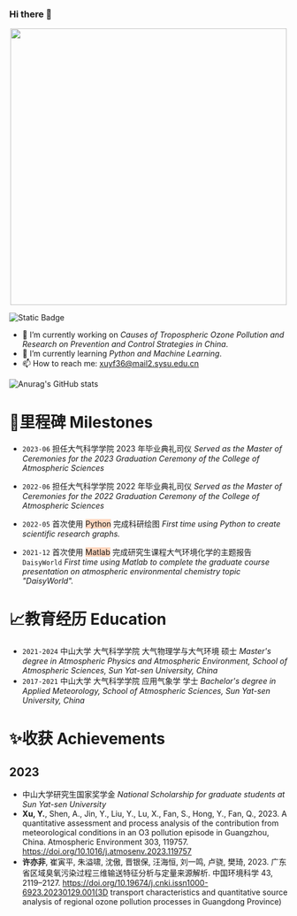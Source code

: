 ### Hi there 👋

<!--
**Iphisxu/Iphisxu** is a ✨ _special_ ✨ repository because its `README.md` (this file) appears on your GitHub profile.

Here are some ideas to get you started:

- 🔭 I’m currently working on ...
- 🌱 I’m currently learning ...
- 👯 I’m looking to collaborate on ...
- 🤔 I’m looking for help with ...
- 💬 Ask me about ...
- 📫 How to reach me: ...
- 😄 Pronouns: ...
- ⚡ Fun fact: ...
-->

<div align="center"> <img src="https://picgo-evan.oss-cn-guangzhou.aliyuncs.com/img/202312251523104.png" width = 500 /> </div>


![Static Badge](https://img.shields.io/badge/python-3.10-orange)


- 🔭 I’m currently working on *Causes of Tropospheric Ozone Pollution and Research on Prevention and Control Strategies in China*.
- 🌱 I’m currently learning *Python and Machine Learning*.
- 📫 How to reach me: xuyf36@mail2.sysu.edu.cn

![Anurag's GitHub stats](https://github-readme-stats.vercel.app/api?username=Iphisxu&show_icons=true&theme=ambient_gradient)

# 🚩里程碑 Milestones
* `2023-06`
担任大气科学学院 2023 年毕业典礼司仪
*Served as the Master of Ceremonies for the 2023 Graduation Ceremony of the College of Atmospheric Sciences*

* `2022-06`
担任大气科学学院 2022 年毕业典礼司仪
*Served as the Master of Ceremonies for the 2022 Graduation Ceremony of the College of Atmospheric Sciences*

* `2022-05`
首次使用 <span style="background:rgba(255, 183, 139, 0.55)">Python</span> 完成科研绘图
*First time using Python to create scientific research graphs.*

* `2021-12`
首次使用 <span style="background:rgba(255, 183, 139, 0.55)">Matlab</span> 完成研究生课程大气环境化学的主题报告`DaisyWorld`
*First time using Matlab to complete the graduate course presentation on atmospheric environmental chemistry topic "DaisyWorld".*


# 📈教育经历 Education 

* `2021-2024`
中山大学 大气科学学院 大气物理学与大气环境 硕士
*Master's degree in Atmospheric Physics and Atmospheric Environment, School of Atmospheric Sciences, Sun Yat-sen University, China*
* `2017-2021`
中山大学 大气科学学院 应用气象学 学士
*Bachelor's degree in Applied Meteorology, School of Atmospheric Sciences, Sun Yat-sen University, China*

# ✨收获 Achievements
## 2023
* 中山大学研究生国家奖学金
*National Scholarship for graduate students at Sun Yat-sen University*
* **Xu, Y.**, Shen, A., Jin, Y., Liu, Y., Lu, X., Fan, S., Hong, Y., Fan, Q., 2023. A quantitative assessment and process analysis of the contribution from meteorological conditions in an O3 pollution episode in Guangzhou, China. Atmospheric Environment 303, 119757. https://doi.org/10.1016/j.atmosenv.2023.119757
* **许亦非**, 崔寅平, 朱溢啸, 沈傲, 晋银保, 汪海恒, 刘一鸣, 卢骁, 樊琦, 2023. 广东省区域臭氧污染过程三维输送特征分析与定量来源解析. 中国环境科学 43, 2119–2127. https://doi.org/10.19674/j.cnki.issn1000-6923.20230129.001(3D transport characteristics and quantitative source analysis of regional ozone pollution processes in Guangdong Province)
